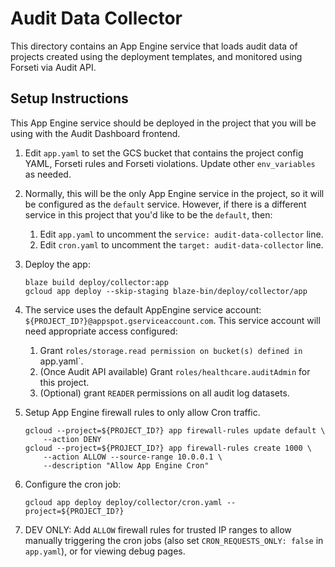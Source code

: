 # Audit Data Collector

This directory contains an App Engine service that loads audit data
of projects created using the deployment templates, and monitored
using Forseti via Audit API.

## Setup Instructions

This App Engine service should be deployed in the project that you will be
using with the Audit Dashboard frontend.

1.  Edit `app.yaml` to set the GCS bucket that contains the project config YAML,
    Forseti rules and Forseti violations. Update other `env_variables` as
    needed.
1.  Normally, this will be the only App Engine service in the project, so it
    will be configured as the `default` service. However, if there is a
    different service in this project that you'd like to be the `default`, then:
    1.  Edit `app.yaml` to uncomment the `service: audit-data-collector` line.
    1.  Edit `cron.yaml` to uncomment the `target: audit-data-collector` line.
1.  Deploy the app:

    ```shell
    blaze build deploy/collector:app
    gcloud app deploy --skip-staging blaze-bin/deploy/collector/app
    ```

1.  The service uses the default AppEngine service account:
    `${PROJECT_ID?}@appspot.gserviceaccount.com`. This service account will need
    appropriate access configured:
    1.  Grant `roles/storage.read permission on bucket(s) defined in `app.yaml`.
    1.  (Once Audit API available) Grant `roles/healthcare.auditAdmin` for this project.
    1.  (Optional) grant `READER` permissions on all audit log datasets.
1.  Setup App Engine firewall rules to only allow Cron traffic.

    ```shell
    gcloud --project=${PROJECT_ID?} app firewall-rules update default \
        --action DENY
    gcloud --project=${PROJECT_ID?} app firewall-rules create 1000 \
        --action ALLOW --source-range 10.0.0.1 \
        --description "Allow App Engine Cron"
    ```

1.  Configure the cron job:

    ```shell
    gcloud app deploy deploy/collector/cron.yaml --project=${PROJECT_ID?}
    ```

1.  DEV ONLY: Add `ALLOW` firewall rules for trusted IP ranges to allow manually
    triggering the cron jobs (also set `CRON_REQUESTS_ONLY: false` in
    `app.yaml`), or for viewing debug pages.
